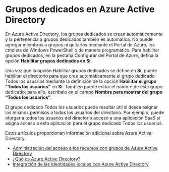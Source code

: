 <properties
	pageTitle="Grupos dedicados en Azure Active Directory | Microsoft Azure"
	description="Información general sobre cómo funcionan los grupos específicos en Azure Active Directory y cómo se crean."
	services="active-directory"
	documentationCenter=""
	authors="curtand"
	manager="stevenpo"
	editor=""
	/>

<tags
	ms.service="active-directory"
	ms.workload="identity"
	ms.tgt_pltfrm="na"
	ms.devlang="na"
	ms.topic="article"
	ms.date="11/17/2015"
	ms.author="curtand"/>

# Grupos dedicados en Azure Active Directory

En Azure Active Directory, los grupos dedicados se crean automáticamente y la pertenencia a grupos dedicados también es automática. No puede agregar miembros a grupos ni quitarlos mediante el Portal de Azure, los cmdlets de Windows PowerShell o de manera programática. Para habilitar grupos dedicados, en la pestaña Configurar del Portal de Azure, defina la opción **Habilitar grupos dedicados en Sí**.

Una vez que la opción Habilitar grupos dedicados se define en **Sí**, puede habilitar el directorio para que cree automáticamente el grupo dedicado Todos los usuarios mediante la definición de la opción **Habilitar el grupo "Todos los usuarios"** en **Sí**. También puede editar el nombre de este grupo dedicado; para ello, escríbalo en el campo **Nombre para mostrar del grupo “**Todos los usuarios**”**.

El grupo dedicado Todos los usuarios puede resultar útil si desea asignar los mismos permisos a todos los usuarios del directorio. Por ejemplo, puede otorgar a todos los usuarios del directorio acceso a una aplicación SaaS si asigna acceso a esta aplicación para el grupo dedicado Todos los usuarios.

Estos artículos proporcionan información adicional sobre Azure Active Directory.

* [Administración del acceso a los recursos con grupos de Azure Active Directory](active-directory-manage-groups.md)
* [¿Qué es Azure Active Directory?](active-directory-whatis.md)
* [Integración de las identidades locales con Azure Active Directory](active-directory-aadconnect.md)

<!---HONumber=Nov15_HO4-->